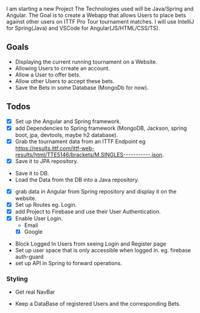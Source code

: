 I am starting a new Project
The Technologies used will be Java/Spring and Angular.
The Goal is to create a Webapp that allows Users to place bets against other users on ITTF Pro Tour tournament matches.
I will use IntelliJ for Spring(Java) and VSCode for Angular(JS/HTML/CSS/TS).

## Goals

* Displaying the current running tournament on a Website.
* Allowing Users to crreate an account.
* Allow a User to offer bets.
* Allow other Users to accept these bets.
* Save the Bets in some Database (MongoDb for now).

## Todos

* [x] Set up the Angular and Spring framework.
* [x] add Dependencies to Spring framework (MongoDB, Jackson, spring boot, jpa, devtools, maybe h2 database).
* [x] Grab the tournament data from an ITTF Endpoint eg https://results.ittf.com/ittf-web-results/html/TTE5146/brackets/M.SINGLES-----------.json.
* [x] Save it to JPA repository.
* Save it to DB.
* Load the Data from the DB into a Java repository.
* [x] grab data in Angular from Spring repository and display it on the website.
* [x] Set up Routes eg. Login.
* [x] add Project to Firebase and use their User Authentication.
* [x] Enable User Login.
  * Email
  * [x] Google
* Block Logged In Users from seeing Login and Register page
* Set up user space that is only accessible when logged in. eg. firebase auth-guard
* set up API in Spring to forward operations.


### Styling

* Get real NavBar






* Keep a DataBase of registered Users and the corresponding Bets.
